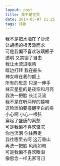 ```yaml
---
layout: post
title: 我不是在哭
date: 2014-05-07 21:25
tags: 诗歌
---
```


我不是把水洒在了沙漠  
让胡杨的根汲汲而求  
可是我偏不喜欢玻璃瓶子  
透明  又禁锢了自由  
我让水流进眼睛  
眶边打转  我在船头  
神女峰在我的额上  
所有的思念  只是一伸手  
抹灭星星的是夜空和月亮  
我洗一把脸  长江泛流  
我不是在听两岸的猿啼  
这险滩怕要撞翻李白的舟  
小心啊  小心一根弦  
穿起了盛唐的离愁  
可是我偏不喜欢骆驼  
你也流泪  你往西走  
我往哪里去呵  这万重山  
再洗一把脸  风雨如晦   
可是我偏不喜欢眼泪  
像思念一样无家可归